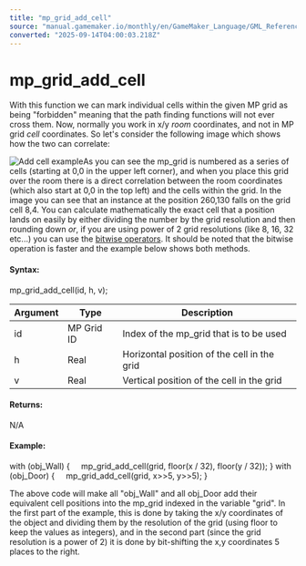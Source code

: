 ```yaml
---
title: "mp_grid_add_cell"
source: "manual.gamemaker.io/monthly/en/GameMaker_Language/GML_Reference/Movement_And_Collisions/Motion_Planning/mp_grid_add_cell.htm"
converted: "2025-09-14T04:00:03.218Z"
---
```


# mp\_grid\_add\_cell

With this function we can mark individual cells within the given MP grid as being "forbidden" meaning that the path finding functions will not ever cross them. Now, normally you work in x/y _room_ coordinates, and not in MP grid _cell_ coordinates. So let's consider the following image which shows how the two can correlate:

![Add cell example](https://manual.gamemaker.io/monthly/en/assets/Images/Scripting_Reference/GML/Reference/Movement_Collisions/mp_grid_add_cell_image.png)As you can see the mp\_grid is numbered as a series of cells (starting at 0,0 in the upper left corner), and when you place this grid over the room there is a direct correlation between the room coordinates (which also start at 0,0 in the top left) and the cells within the grid. In the image you can see that an instance at the position 260,130 falls on the grid cell 8,4. You can calculate mathematically the exact cell that a position lands on easily by either dividing the number by the grid resolution and then rounding down _or_, if you are using power of 2 grid resolutions (like 8, 16, 32 etc...) you can use the [bitwise operators](../../../../Additional_Information/Bitwise_Operators.md). It should be noted that the bitwise operation is faster and the example below shows both methods.

#### Syntax:

mp\_grid\_add\_cell(id, h, v);

| Argument | Type | Description |
| --- | --- | --- |
| id | MP Grid ID | Index of the mp_grid that is to be used |
| h | Real | Horizontal position of the cell in the grid |
| v | Real | Vertical position of the cell in the grid |

#### Returns:

N/A

#### Example:

with (obj\_Wall)
{
    mp\_grid\_add\_cell(grid, floor(x / 32), floor(y / 32));
}
with (obj\_Door)
{
    mp\_grid\_add\_cell(grid, x>>5, y>>5);
}

The above code will make all "obj\_Wall" and all obj\_Door add their equivalent cell positions into the mp\_grid indexed in the variable "grid". In the first part of the example, this is done by taking the x/y coordinates of the object and dividing them by the resolution of the grid (using floor to keep the values as integers), and in the second part (since the grid resolution is a power of 2) it is done by bit-shifting the x,y coordinates 5 places to the right.